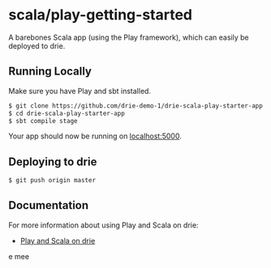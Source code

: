 # scala/play-getting-started

A barebones Scala app (using the Play framework), which can easily be deployed to drie.  


## Running Locally

Make sure you have Play and sbt installed.

```sh
$ git clone https://github.com/drie-demo-1/drie-scala-play-starter-app.git
$ cd drie-scala-play-starter-app
$ sbt compile stage
```

Your app should now be running on [localhost:5000](http://localhost:5000/).

## Deploying to drie

```sh
$ git push origin master
```

## Documentation

For more information about using Play and Scala on drie:

- [Play and Scala on drie](https://docs.drie.co)

e  mee

